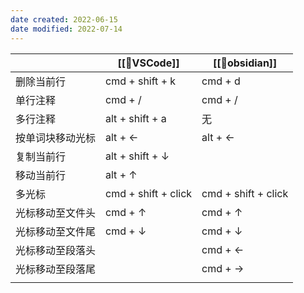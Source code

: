 ```yaml
---
date created: 2022-06-15
date modified: 2022-07-14
---
```



| | [[🤖VSCode]] |[[🤖obsidian]] |
| ---------------- | ------------------- | ------------ |
| 删除当前行 | cmd + shift + k | cmd + d |
| 单行注释 | cmd + / | cmd + / |
| 多行注释 | alt + shift + a | 无 |
| 按单词块移动光标 | alt + ← | alt + ← |
| 复制当前行 | alt + shift + ↓ | |
| 移动当前行 | alt + ↑ | |
| 多光标 | cmd + shift + click | cmd + shift + click |
| 光标移动至文件头 | cmd + ↑ | cmd + ↑ |
| 光标移动至文件尾 | cmd + ↓ | cmd + ↓ |
| 光标移动至段落头 | | cmd + ← |
| 光标移动至段落尾 | | cmd + → |
| | | |